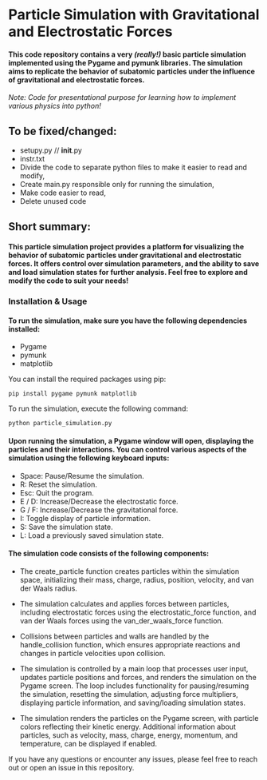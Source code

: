 # Particle Simulation with Gravitational and Electrostatic Forces  
#### This code repository contains a very *(really!)* basic particle simulation implemented using the Pygame and pymunk libraries. The simulation aims to replicate the behavior of subatomic particles under the influence of gravitational and electrostatic forces.  
*Note: Code for presentational purpose for learning how to implement various physics into python!*
## To be fixed/changed:
- setupy.py // __init__.py
- instr.txt
- Divide the code to separate python files to make it easier to read and modify,
- Create main.py responsible only for running the simulation,
- Make code easier to read,
- Delete unused code

## Short summary:
#### This particle simulation project provides a platform for visualizing the behavior of subatomic particles under gravitational and electrostatic forces. It offers control over simulation parameters, and the ability to save and load simulation states for further analysis. Feel free to explore and modify the code to suit your needs!

### Installation & Usage
#### To run the simulation, make sure you have the following dependencies installed:

- Pygame
- pymunk
- matplotlib

You can install the required packages using pip:

 `pip install pygame pymunk matplotlib`

To run the simulation, execute the following command:

 `python particle_simulation.py`
  
#### Upon running the simulation, a Pygame window will open, displaying the particles and their interactions. You can control various aspects of the simulation using the following keyboard inputs:

- Space: Pause/Resume the simulation.
- R: Reset the simulation.
- Esc: Quit the program.
- E / D: Increase/Decrease the electrostatic force.
- G / F: Increase/Decrease the gravitational force.
- I: Toggle display of particle information.
- S: Save the simulation state.
- L: Load a previously saved simulation state.

#### The simulation code consists of the following components:

- The create_particle function creates particles within the simulation space, initializing their mass, charge, radius, position, velocity, and van der Waals radius.

- The simulation calculates and applies forces between particles, including electrostatic forces using the electrostatic_force function, and van der Waals forces using the van_der_waals_force function.

- Collisions between particles and walls are handled by the handle_collision function, which ensures appropriate reactions and changes in particle velocities upon collision.

- The simulation is controlled by a main loop that processes user input, updates particle positions and forces, and renders the simulation on the Pygame screen. The loop includes functionality for pausing/resuming the simulation, resetting the simulation, adjusting force multipliers, displaying particle information, and saving/loading simulation states.

- The simulation renders the particles on the Pygame screen, with particle colors reflecting their kinetic energy. Additional information about particles, such as velocity, mass, charge, energy, momentum, and temperature, can be displayed if enabled.
  
If you have any questions or encounter any issues, please feel free to reach out or open an issue in this repository.
